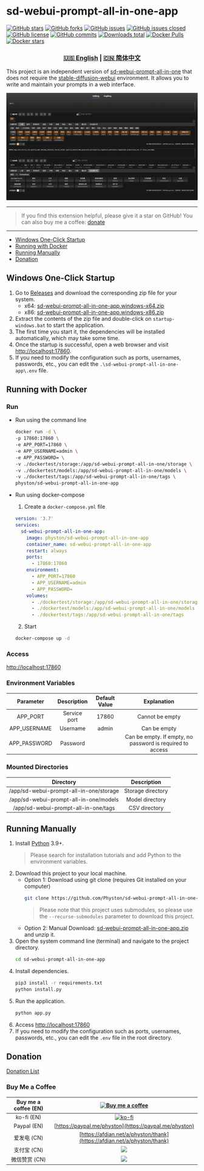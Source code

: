 # sd-webui-prompt-all-in-one-app

[![GitHub stars](https://img.shields.io/github/stars/Physton/sd-webui-prompt-all-in-one-app?style=flat-square)](https://github.com/Physton/sd-webui-prompt-all-in-one-app/stargazers)
[![GitHub forks](https://img.shields.io/github/forks/Physton/sd-webui-prompt-all-in-one-app?style=flat-square)](https://github.com/Physton/sd-webui-prompt-all-in-one-app/network/members)
[![GitHub issues](https://img.shields.io/github/issues/Physton/sd-webui-prompt-all-in-one-app?style=flat-square)](https://github.com/Physton/sd-webui-prompt-all-in-one-app/issues)
[![GitHub issues closed](https://img.shields.io/github/issues-closed/Physton/sd-webui-prompt-all-in-one-app?style=flat-square)](https://github.com/Physton/sd-webui-prompt-all-in-one-app/issues?q=is%3Aissue+is%3Aclosed)
[![GitHub license](https://img.shields.io/github/license/Physton/sd-webui-prompt-all-in-one-app?style=flat-square)](https://github.com/Physton/sd-webui-prompt-all-in-one-app/blob/master/LICENSE.md)
[![GitHub commits](https://img.shields.io/github/last-commit/Physton/sd-webui-prompt-all-in-one-app?style=flat-square)](https://github.com/Physton/sd-webui-prompt-all-in-one-app/commits/main)
[![Downloads total](https://img.shields.io/github/downloads/physton/sd-webui-prompt-all-in-one-app/total?style=flat-square)](https://github.com/Physton/sd-webui-prompt-all-in-one-app/releases)
[![Docker Pulls](https://img.shields.io/docker/pulls/physton/sd-webui-prompt-all-in-one-app?style=flat-square)](https://hub.docker.com/r/physton/sd-webui-prompt-all-in-one-app)
[![Docker stars](https://img.shields.io/docker/stars/physton/sd-webui-prompt-all-in-one-app?style=flat-square)](https://hub.docker.com/r/physton/sd-webui-prompt-all-in-one-app/stargazers)

<div align="center">

### [🇺🇸 English](README.MD) | [🇨🇳 简体中文](README_CN.MD)

</div>

This project is an independent version of [sd-webui-prompt-all-in-one](https://github.com/physton/sd-webui-prompt-all-in-one) that does not require the [stable-diffusion-webui](https://github.com/AUTOMATIC1111/stable-diffusion-webui) environment. It allows you to write and maintain your prompts in a web interface.

![](./assets/screenshot.jpeg)

----

> If you find this extension helpful, please give it a star on GitHub!
> You can also buy me a coffee: [donate](#donation)

----

- [Windows One-Click Startup](#windows-one-click-startup)
- [Running with Docker](#running-with-docker)
- [Running Manually](#running-manually)
- [Donation](#donation)

## Windows One-Click Startup

1. Go to [Releases](https://github.com/Physton/sd-webui-prompt-all-in-one-app/releases) and download the corresponding zip file for your system.
   - x64: [sd-webui-prompt-all-in-one-app.windows-x64.zip](https://github.com/Physton/sd-webui-prompt-all-in-one-app/releases/latest/download/sd-webui-prompt-all-in-one-app.windows-x64.zip)
   - x86: [sd-webui-prompt-all-in-one-app.windows-x86.zip](https://github.com/Physton/sd-webui-prompt-all-in-one-app/releases/latest/download/sd-webui-prompt-all-in-one-app.windows-x86.zip)
2. Extract the contents of the zip file and double-click on `startup-windows.bat` to start the application.
3. The first time you start it, the dependencies will be installed automatically, which may take some time.
4. Once the startup is successful, open a web browser and visit [http://localhost:17860](http://localhost:17860).
5. If you need to modify the configuration such as ports, usernames, passwords, etc., you can edit the `.\sd-webui-prompt-all-in-one-app\.env` file.

## Running with Docker

### Run

- Run using the command line
  ```bash
  docker run -d \
  -p 17860:17860 \
  -e APP_PORT=17860 \
  -e APP_USERNAME=admin \
  -e APP_PASSWORD= \
  -v ./dockertest/storage:/app/sd-webui-prompt-all-in-one/storage \
  -v ./dockertest/models:/app/sd-webui-prompt-all-in-one/models \
  -v ./dockertest/tags:/app/sd-webui-prompt-all-in-one/tags \
  physton/sd-webui-prompt-all-in-one-app
  ```

- Run using docker-compose
  1. Create a `docker-compose.yml` file
  ```yaml
  version: '3.7'
  services:
    sd-webui-prompt-all-in-one-app:
      image: physton/sd-webui-prompt-all-in-one-app
      container_name: sd-webui-prompt-all-in-one-app
      restart: always
      ports:
        - 17860:17860
      environment:
        - APP_PORT=17860
        - APP_USERNAME=admin
        - APP_PASSWORD=
      volumes:
        - ./dockertest/storage:/app/sd-webui-prompt-all-in-one/storage
        - ./dockertest/models:/app/sd-webui-prompt-all-in-one/models
        - ./dockertest/tags:/app/sd-webui-prompt-all-in-one/tags
  ```
  2. Start
  ```bash
  docker-compose up -d
  ```

### Access
[http://localhost:17860](http://localhost:17860)

### Environment Variables
| Parameter | Description | Default Value | Explanation |
|:-----------:| :----: | :----: | :----: |
| APP_PORT | Service port | 17860 | Cannot be empty |
| APP_USERNAME | Username | admin | Can be empty |
| APP_PASSWORD | Password |  | Can be empty. If empty, no password is required to access |

### Mounted Directories
| Directory | Description |
|:-----------:|:-----:|
| /app/sd-webui-prompt-all-in-one/storage | Storage directory |
| /app/sd-webui-prompt-all-in-one/models | Model directory |
| /app/sd-webui-prompt-all-in-one/tags | CSV directory |

## Running Manually

1. Install [Python](https://www.python.org/downloads/) 3.9+.
   > Please search for installation tutorials and add Python to the environment variables.
2. Download this project to your local machine.
   - Option 1: Download using git clone (requires Git installed on your computer)
     ```bash
     git clone https://github.com/Physton/sd-webui-prompt-all-in-one-app.git --recurse-submodules
     ```
     > Please note that this project uses submodules, so please use the `--recurse-submodules` parameter to download this project.
   - Option 2: Manual Download: [sd-webui-prompt-all-in-one-app.zip](https://github.com/Physton/sd-webui-prompt-all-in-one-app/releases/latest/download/sd-webui-prompt-all-in-one-app.zip) and unzip it.
4. Open the system command line (terminal) and navigate to the project directory.
   ```bash
   cd sd-webui-prompt-all-in-one-app
   ```
4. Install dependencies.
   ```bash
   pip3 install -r requirements.txt
   python install.py
   ```
5. Run the application.
   ```bash
   python app.py
   ```
6. Access [http://localhost:17860](http://localhost:17860)
7. If you need to modify the configuration such as ports, usernames, passwords, etc., you can edit the `.env` file in the root directory.

## Donation

[Donation List](https://aiodoc.physton.com/zh-CN/Donate.html)

### Buy Me a Coffee

| Buy me a coffee (EN) | [![Buy me a coffee](https://cdn.buymeacoffee.com/buttons/v2/default-yellow.png)](https://buymeacoffee.com/physton) |
|:-----------:| :----: |
| ko-fi (EN) | [![ko-fi](https://ko-fi.com/img/githubbutton_sm.svg)](https://ko-fi.com/physton) |
| Paypal (EN) | [https://paypal.me/physton](https://paypal.me/physton) |
| 爱发电 (CN) | [https://afdian.net/a/physton/thank](https://afdian.net/a/physton/thank) |
| 支付宝 (CN) | ![](https://s1.imagehub.cc/images/2023/07/05/alipay.jpeg) |
| 微信赞赏 (CN) | ![](https://s1.imagehub.cc/images/2023/07/05/wechat.jpeg) |